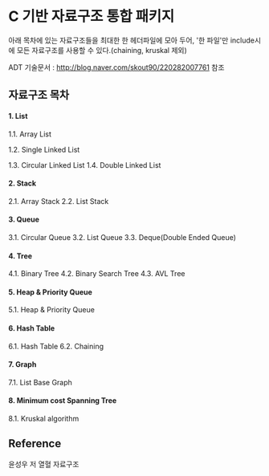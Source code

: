 # C 기반 자료구조 통합 패키지

아래 목차에 있는 자료구조들을 최대한 한 헤더파일에 모아 두어, 
'한 파일'만 include시에 모든 자료구조를 사용할 수 있다.(chaining, kruskal 제외) 

ADT 기술문서 : http://blog.naver.com/skout90/220282007761 참조



## 자료구조 목차

#### 1. List
1.1. Array List

1.2. Single Linked List

1.3. Circular Linked List
1.4. Double Linked List

#### 2. Stack
  2.1. Array Stack
  2.2. List Stack
#### 3. Queue
  3.1. Circular Queue
  3.2. List Queue
  3.3. Deque(Double Ended Queue)
#### 4. Tree
  4.1. Binary Tree
  4.2. Binary Search Tree
  4.3. AVL Tree
#### 5. Heap & Priority Queue
  5.1. Heap & Priority Queue
#### 6. Hash Table
  6.1. Hash Table
  6.2. Chaining
#### 7. Graph
  7.1. List Base Graph
#### 8. Minimum cost Spanning Tree
  8.1. Kruskal algorithm
  



## Reference

윤성우 저 열혈 자료구조
